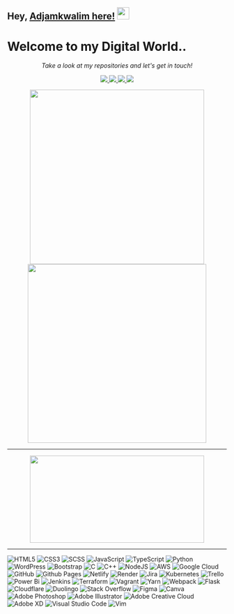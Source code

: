 ## Hey, [Adjamkwalim here!](https://adjamkwalim-portfolio.netlify.app/)  <img src="https://media.giphy.com/media/hvRJCLFzcasrR4ia7z/giphy.gif" width="28px" height="28px">

<h1>Welcome to my Digital World..</h1> 


<p align="center">
  <i>Take a look at my repositories and let's get in touch!</i>

<p align="center">
  <a href= "https://github.com/Thomasyong11/">
    <img src="https://img.icons8.com/material-outlined/30/689d6a/source-code.png"/>
  </a>
  <a href= "https://linkedin.com/in/adjamkwalim-akum-yong">
    <img src="https://img.icons8.com/material-outlined/30/689d6a/linkedin.png"/>
  </a> 
  <a href= "https://adjamkwalim-portfolio.netlify.app/">
    <img src="https://img.icons8.com/material-outlined/30/689d6a/geography.png"/>
  </a>
  <a href="mailto:akumyongt@gmail.com">
    <img src="https://img.icons8.com/ios-glyphs/30/689d6a/mail-account.png"/> 
  </a>  
</p>
 
<p align="center">
  <img src="https://github-readme-stats.vercel.app/api?username=Thomasyong11&show_icons=true&theme=bear" width="400">
  <img src="https://github-readme-streak-stats.herokuapp.com?user=Thomasyong11&theme=dark&hide_border=true" width="410">
</p>

---

<p align="center">
  <img src="https://github-readme-stats.vercel.app/api/top-langs/?username=Thomasyong11&layout=compact" width="400" height="200">
</p>

---
<p align="center">

  ![HTML5](https://img.shields.io/badge/HTML5-%23E34F26.svg?style=for-the-badge&logo=html&logoColor=white)
  ![CSS3](https://img.shields.io/badge/css3-%231572B6.svg?style=for-the-badge&logo=css3&logoColor=white)
  ![SCSS](https://img.shields.io/badge/scss-%231572B6.svg?style=for-the-badge&logo=scss&logoColor=white)
  ![JavaScript](https://img.shields.io/badge/JavaScript-%23F7DF1E.svg?style=for-the-badge&logo=javascript&logoColor=white)
  ![TypeScript](https://img.shields.io/badge/typescript-%23007ACC.svg?style=for-the-badge&logo=typescript&logoColor=white)
  ![Python](https://img.shields.io/badge/Python-%2314354C.svg?style=for-the-badge&logo=python&logoColor=white)
  ![WordPress](https://img.shields.io/badge/WordPress-%23117AC9.svg?style=for-the-badge&logo=WordPress&logoColor=white)
  ![Bootstrap](https://img.shields.io/badge/bootsrap-%231572B6.svg?style=for-the-badge&logo=bootstrap&logoColor=white)
  ![C](https://img.shields.io/badge/c-%2300599C.svg?style=for-the-badge&logo=c&logoColor=white)
  ![C++](https://img.shields.io/badge/c++-%2300599C.svg?style=for-the-badge&logo=c%2B%2B&logoColor=white)
  ![NodeJS](https://img.shields.io/badge/node.js-6DA55F?style=for-the-badge&logo=node.js&logoColor=white)
  ![AWS](https://img.shields.io/badge/AWS-%23FF9900.svg?style=for-the-badge&logo=amazon-aws&logoColor=white)
  ![Google Cloud](https://img.shields.io/badge/GoogleCloud-%234285F4.svg?style=for-the-badge&logo=google-cloud&logoColor=white)
  ![GitHub](https://img.shields.io/badge/github-%23121011.svg?style=for-the-badge&logo=github&logoColor=white)
  ![Github Pages](https://img.shields.io/badge/github%20pages-121013?style=for-the-badge&logo=github&logoColor=white)
  ![Netlify](https://img.shields.io/badge/netlify-%23000000.svg?style=for-the-badge&logo=netlify&logoColor=#00C7B7)
  ![Render](https://img.shields.io/badge/Render-%46E3B7.svg?style=for-the-badge&logo=render&logoColor=white)
  ![Jira](https://img.shields.io/badge/jira-%230A0FFF.svg?style=for-the-badge&logo=jira&logoColor=white)
  ![Kubernetes](https://img.shields.io/badge/kubernetes-%23326ce5.svg?style=for-the-badge&logo=kubernetes&logoColor=white)
  ![Trello](https://img.shields.io/badge/Trello-%23026AA7.svg?style=for-the-badge&logo=Trello&logoColor=white)
  ![Power Bi](https://img.shields.io/badge/power_bi-F2C811?style=for-the-badge&logo=powerbi&logoColor=black)
  ![Jenkins](https://img.shields.io/badge/jenkins-%232C5263.svg?style=for-the-badge&logo=jenkins&logoColor=white)
  ![Terraform](https://img.shields.io/badge/terraform-%235835CC.svg?style=for-the-badge&logo=terraform&logoColor=white)
  ![Vagrant](https://img.shields.io/badge/vagrant-%231563FF.svg?style=for-the-badge&logo=vagrant&logoColor=white)
  ![Yarn](https://img.shields.io/badge/yarn-%232C8EBB.svg?style=for-the-badge&logo=yarn&logoColor=white)
  ![Webpack](https://img.shields.io/badge/webpack-%238DD6F9.svg?style=for-the-badge&logo=webpack&logoColor=black)
  ![Flask](https://img.shields.io/badge/flask-%23000.svg?style=for-the-badge&logo=flask&logoColor=white)
  ![Cloudflare](https://img.shields.io/badge/Cloudflare-F38020?style=for-the-badge&logo=Cloudflare&logoColor=white)
  ![Duolingo](https://img.shields.io/badge/Duolingo-%234DC730.svg?style=for-the-badge&logo=Duolingo&logoColor=white)
  ![Stack Overflow](https://img.shields.io/badge/-Stackoverflow-FE7A16?style=for-the-badge&logo=stack-overflow&logoColor=white)
  ![Figma](https://img.shields.io/badge/figma-%23F24E1E.svg?style=for-the-badge&logo=figma&logoColor=white)
  ![Canva](https://img.shields.io/badge/Canva-%2300C4CC.svg?style=for-the-badge&logo=Canva&logoColor=white)
  ![Adobe Photoshop](https://img.shields.io/badge/adobe%20photoshop-%2331A8FF.svg?style=for-the-badge&logo=adobe%20photoshop&logoColor=white)
  ![Adobe Illustrator](https://img.shields.io/badge/adobe%20illustrator-%23FF9A00.svg?style=for-the-badge&logo=adobe%20illustrator&logoColor=white)
  ![Adobe Creative Cloud](https://img.shields.io/badge/Adobe%20Creative%20Cloud-DA1F26.svg?style=for-the-badge&logo=Adobe%20Creative%20Cloud&logoColor=white)
  ![Adobe XD](https://img.shields.io/badge/Adobe%20XD-470137?style=for-the-badge&logo=Adobe%20XD&logoColor=#FF61F6)
  ![Visual Studio Code](https://img.shields.io/badge/Visual%20Studio%20Code-0078d7.svg?style=for-the-badge&logo=visual-studio-code&logoColor=white)
  ![Vim](https://img.shields.io/badge/VIM-%2311AB00.svg?style=for-the-badge&logo=vim&logoColor=white)
</p>

 

